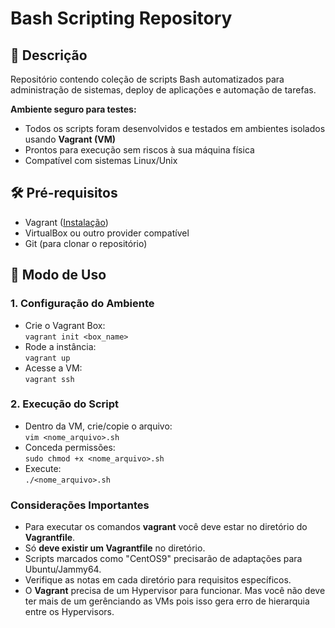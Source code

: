 # Bash Scripting Repository

## 📝 Descrição
Repositório contendo coleção de scripts Bash automatizados para administração de sistemas, deploy de aplicações e automação de tarefas. 

**Ambiente seguro para testes:**
- Todos os scripts foram desenvolvidos e testados em ambientes isolados usando **Vagrant (VM)**
- Prontos para execução sem riscos à sua máquina física
- Compatível com sistemas Linux/Unix

## 🛠️ Pré-requisitos
- Vagrant ([Instalação](https://www.vagrantup.com/downloads))
- VirtualBox ou outro provider compatível
- Git (para clonar o repositório)

## 🚀 Modo de Uso

### 1. Configuração do Ambiente
- Crie o Vagrant Box:  
  `vagrant init <box_name>`
- Rode a instância:  
  `vagrant up`
- Acesse a VM:  
  `vagrant ssh`

### 2. Execução do Script
- Dentro da VM, crie/copie o arquivo:  
  `vim <nome_arquivo>.sh`
- Conceda permissões:  
  `sudo chmod +x <nome_arquivo>.sh`
- Execute:  
  `./<nome_arquivo>.sh`

### Considerações Importantes
- Para executar os comandos **vagrant** você deve estar no diretório do **Vagrantfile**.
- Só **deve existir um Vagrantfile** no diretório.
- Scripts marcados como "CentOS9" precisarão de adaptações para Ubuntu/Jammy64.
- Verifique as notas em cada diretório para requisitos específicos.
- O **Vagrant** precisa de um Hypervisor para funcionar. Mas você não deve ter mais de um gerênciando as VMs pois isso gera erro de hierarquia entre os Hypervisors.
